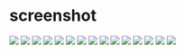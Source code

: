 # screenshot
![](example1.png)
![](example2.png)
![](example3.png)
![](example4.png)
![](example5.png)
![](example6.png)
![](example7.png)
![](example8.png)
![](example9.png)
![](example10.png)
![](example11.png)
![](example12.png)
![](example13.png)
![](example14.png)
![](example15.png)
